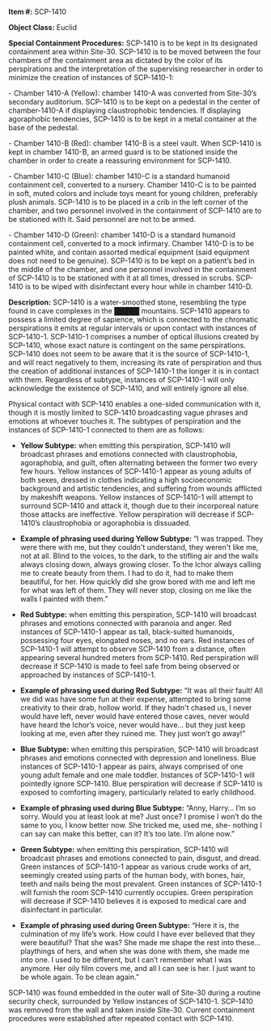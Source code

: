 **Item #:** SCP-1410

**Object Class:** Euclid

**Special Containment Procedures:** SCP-1410 is to be kept in its designated containment area within Site-30. SCP-1410 is to be moved between the four chambers of the containment area as dictated by the color of its perspirations and the interpretation of the supervising researcher in order to minimize the creation of instances of SCP-1410-1:

\- Chamber 1410-A (Yellow): chamber 1410-A was converted from Site-30’s secondary auditorium. SCP-1410 is to be kept on a pedestal in the center of chamber-1410-A if displaying claustrophobic tendencies. If displaying agoraphobic tendencies, SCP-1410 is to be kept in a metal container at the base of the pedestal.

\- Chamber 1410-B (Red): chamber 1410-B is a steel vault. When SCP-1410 is kept in chamber 1410-B, an armed guard is to be stationed inside the chamber in order to create a reassuring environment for SCP-1410.

\- Chamber 1410-C (Blue): chamber 1410-C is a standard humanoid containment cell, converted to a nursery. Chamber 1410-C is to be painted in soft, muted colors and include toys meant for young children, preferably plush animals. SCP-1410 is to be placed in a crib in the left corner of the chamber, and two personnel involved in the containment of SCP-1410 are to be stationed with it. Said personnel are not to be armed.

\- Chamber 1410-D (Green): chamber 1410-D is a standard humanoid containment cell, converted to a mock infirmary. Chamber 1410-D is to be painted white, and contain assorted medical equipment (said equipment does not need to be genuine). SCP-1410 is to be kept on a patient’s bed in the middle of the chamber, and one personnel involved in the containment of SCP-1410 is to be stationed with it at all times, dressed in scrubs. SCP-1410 is to be wiped with disinfectant every hour while in chamber 1410-D.

**Description:** SCP-1410 is a water-smoothed stone, resembling the type found in cave complexes in the █████ mountains. SCP-1410 appears to possess a limited degree of sapience, which is connected to the chromatic perspirations it emits at regular intervals or upon contact with instances of SCP-1410-1. SCP-1410-1 comprises a number of optical illusions created by SCP-1410, whose exact nature is contingent on the same perspirations. SCP-1410 does not seem to be aware that it is the source of SCP-1410-1, and will react negatively to them, increasing its rate of perspiration and thus the creation of additional instances of SCP-1410-1 the longer it is in contact with them. Regardless of subtype, instances of SCP-1410-1 will only acknowledge the existence of SCP-1410, and will entirely ignore all else.

Physical contact with SCP-1410 enables a one-sided communication with it, though it is mostly limited to SCP-1410 broadcasting vague phrases and emotions at whoever touches it. The subtypes of perspiration and the instances of SCP-1410-1 connected to them are as follows:

*   **Yellow Subtype:** when emitting this perspiration, SCP-1410 will broadcast phrases and emotions connected with claustrophobia, agoraphobia, and guilt, often alternating between the former two every few hours. Yellow instances of SCP-1410-1 appear as young adults of both sexes, dressed in clothes indicating a high socioeconomic background and artistic tendencies, and suffering from wounds afflicted by makeshift weapons. Yellow instances of SCP-1410-1 will attempt to surround SCP-1410 and attack it, though due to their incorporeal nature those attacks are ineffective. Yellow perspiration will decrease if SCP-1410’s claustrophobia or agoraphobia is dissuaded.

*   **Example of phrasing used during Yellow Subtype:** “I was trapped. They were there with me, but they couldn't understand, they weren't like me, not at all. Blind to the voices, to the dark, to the stifling air and the walls always closing down, always growing closer. To the Ichor always calling me to create beauty from them. I had to do it, had to make them beautiful, for her. How quickly did she grow bored with me and left me for what was left of them. They will never stop, closing on me like the walls I painted with them.”

*   **Red Subtype:** when emitting this perspiration, SCP-1410 will broadcast phrases and emotions connected with paranoia and anger. Red instances of SCP-1410-1 appear as tall, black-suited humanoids, possessing four eyes, elongated noses, and no ears. Red instances of SCP-1410-1 will attempt to observe SCP-1410 from a distance, often appearing several hundred meters from SCP-1410. Red perspiration will decrease if SCP-1410 is made to feel safe from being observed or approached by instances of SCP-1410-1.

*   **Example of phrasing used during Red Subtype:** “It was all their fault! All we did was have some fun at their expense, attempted to bring some creativity to their drab, hollow world. If they hadn't chased us, I never would have left, never would have entered those caves, never would have heard the Ichor’s voice, never would have… but they just keep looking at me, even after they ruined me. They just won’t go away!”

*   **Blue Subtype:** when emitting this perspiration, SCP-1410 will broadcast phrases and emotions connected with depression and loneliness. Blue instances of SCP-1410-1 appear as pairs, always comprised of one young adult female and one male toddler. Instances of SCP-1410-1 will pointedly ignore SCP-1410. Blue perspiration will decrease if SCP-1410 is exposed to comforting imagery, particularly related to early childhood.

*   **Example of phrasing used during Blue Subtype:** “Anny, Harry… I’m so sorry. Would you at least look at me? Just once? I promise I won’t do the same to you, I know better now. She tricked me, used me, she- nothing I can say can make this better, can it? It’s too late. I’m alone now.”

*   **Green Subtype:** when emitting this perspiration, SCP-1410 will broadcast phrases and emotions connected to pain, disgust, and dread. Green instances of SCP-1410-1 appear as various crude works of art, seemingly created using parts of the human body, with bones, hair, teeth and nails being the most prevalent. Green instances of SCP-1410-1 will furnish the room SCP-1410 currently occupies. Green perspiration will decrease if SCP-1410 believes it is exposed to medical care and disinfectant in particular.

*   **Example of phrasing used during Green Subtype:** “Here it is, the culmination of my life’s work. How could I have ever believed that they were beautiful? That she was? She made me shape the rest into these… playthings of hers, and when she was done with them, she made me into one. I used to be different, but I can’t remember what I was anymore. Her oily film covers me, and all I can see is her. I just want to be whole again. To be clean again.”

SCP-1410 was found embedded in the outer wall of Site-30 during a routine security check, surrounded by Yellow instances of SCP-1410-1. SCP-1410 was removed from the wall and taken inside Site-30. Current containment procedures were established after repeated contact with SCP-1410.